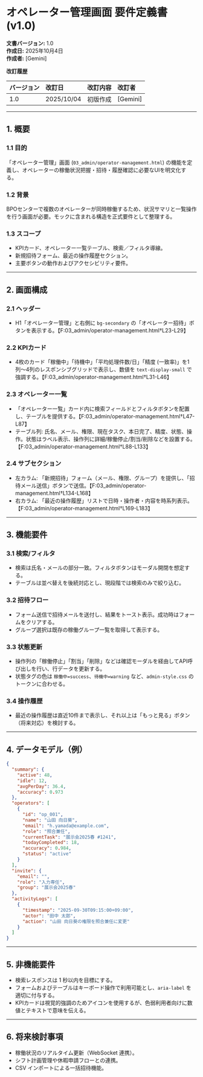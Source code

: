 # オペレーター管理画面 要件定義書 (v1.0)

**文書バージョン:** 1.0  
**作成日:** 2025年10月4日  
**作成者:** [Gemini]

**改訂履歴**

| バージョン | 改訂日 | 改訂内容 | 改訂者 |
| :--- | :--- | :--- | :--- |
| 1.0 | 2025/10/04 | 初版作成 | [Gemini] |

---

## 1. 概要

### 1.1 目的
「オペレーター管理」画面 (`03_admin/operator-management.html`) の機能を定義し、オペレーターの稼働状況把握・招待・履歴確認に必要なUIを明文化する。

### 1.2 背景
BPOセンターで複数のオペレーターが同時稼働するため、状況サマリと一覧操作を行う画面が必要。モックに含まれる構造を正式要件として整理する。

### 1.3 スコープ
- KPIカード、オペレーター一覧テーブル、検索／フィルタ導線。
- 新規招待フォーム、最近の操作履歴セクション。
- 主要ボタンの動作およびアクセシビリティ要件。

---

## 2. 画面構成

### 2.1 ヘッダー
- H1「オペレーター管理」と右側に `bg-secondary` の「オペレーター招待」ボタンを表示する。【F:03_admin/operator-management.html†L23-L29】

### 2.2 KPIカード
- 4枚のカード「稼働中」「待機中」「平均処理件数/日」「精度 (一致率)」を1列〜4列のレスポンシブグリッドで表示し、数値を `text-display-small` で強調する。【F:03_admin/operator-management.html†L31-L46】

### 2.3 オペレーター一覧
- 「オペレーター一覧」カード内に検索フィールドとフィルタボタンを配置し、テーブルを提供する。【F:03_admin/operator-management.html†L47-L87】
- テーブル列: 氏名、メール、権限、現在タスク、本日完了、精度、状態、操作。状態はラベル表示、操作列に詳細/稼働停止/割当/削除などを設置する。【F:03_admin/operator-management.html†L88-L133】

### 2.4 サブセクション
- 左カラム: 「新規招待」フォーム（メール、権限、グループ）を提供し、「招待メール送信」ボタンで送信。【F:03_admin/operator-management.html†L134-L168】
- 右カラム: 「最近の操作履歴」リストで日時・操作者・内容を時系列表示。【F:03_admin/operator-management.html†L169-L183】

---

## 3. 機能要件

### 3.1 検索/フィルタ
- 検索は氏名・メールの部分一致。フィルタボタンはモーダル開閉を想定する。
- テーブルは並べ替えを後続対応とし、現段階では検索のみで絞り込む。

### 3.2 招待フロー
- フォーム送信で招待メールを送付し、結果をトースト表示。成功時はフォームをクリアする。
- グループ選択は既存の稼働グループ一覧を取得して表示する。

### 3.3 状態更新
- 操作列の「稼働停止」「割当」「削除」などは確認モーダルを経由してAPI呼び出しを行い、行データを更新する。
- 状態タグの色は `稼働中=success`、`待機中=warning` など、`admin-style.css` のトークンに合わせる。

### 3.4 操作履歴
- 最近の操作履歴は直近10件まで表示し、それ以上は「もっと見る」ボタン（将来対応）を検討する。

---

## 4. データモデル（例）
```json
{
  "summary": {
    "active": 48,
    "idle": 12,
    "avgPerDay": 36.4,
    "accuracy": 0.973
  },
  "operators": [
    {
      "id": "op_001",
      "name": "山田 向日葵",
      "email": "h.yamada@example.com",
      "role": "照合兼任",
      "currentTask": "展示会2025春 #1241",
      "todayCompleted": 18,
      "accuracy": 0.984,
      "status": "active"
    }
  ],
  "invite": {
    "email": "",
    "role": "入力専任",
    "group": "展示会2025春"
  },
  "activityLogs": [
    {
      "timestamp": "2025-09-30T09:15:00+09:00",
      "actor": "田中 太郎",
      "action": "山田 向日葵の権限を照合兼任に変更"
    }
  ]
}
```

---

## 5. 非機能要件
- 検索レスポンスは 1 秒以内を目標にする。
- フォームおよびテーブルはキーボード操作で利用可能とし、`aria-label` を適切に付与する。
- KPIカードは視覚的強調のためアイコンを使用するが、色弱利用者向けに数値とテキストで意味を伝える。

---

## 6. 将来検討事項
- 稼働状況のリアルタイム更新（WebSocket 連携）。
- シフト計画管理や休暇申請フローとの連携。
- CSV インポートによる一括招待機能。
